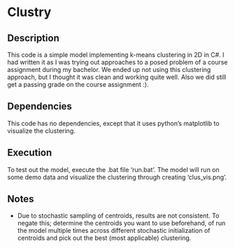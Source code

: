 
# Clustry

## Description
This code is a simple model implementing k-means clustering in 2D in C#. I had written it as I was trying out approaches to a posed problem of a course assignment during my bachelor. We ended up not using this clustering approach, but I thought it was clean and working quite well. Also we did still get a passing grade on the course assignment :).

## Dependencies
This code has no dependencies, except that it uses python’s matplotlib to visualize the clustering.

## Execution
To test out the model, execute the .bat file ‘run.bat’. The model will run on some demo data and visualize the clustering through creating ‘clus_vis.png’.

## Notes
- Due to stochastic sampling of centroids, results are not consistent. To negate this; determine the centroids you want to use beforehand, of run the model multiple times across different stochastic initialization of centroids and pick out the best (most applicable) clustering.